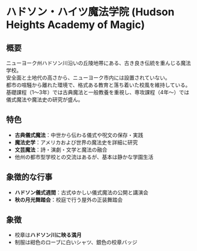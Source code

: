 # ハドソン・ハイツ魔法学院 (Hudson Heights Academy of Magic)

## 概要
ニューヨーク州ハドソン川沿いの丘陵地帯にある、古き良き伝統を重んじる魔法学校。  
安全面と土地代の高さから、ニューヨーク市内には設置されていない。  
都市の喧騒から離れた環境で、格式ある教育と落ち着いた校風を維持している。  
基礎課程（1〜3年）では古典魔法と一般教養を重視し、専攻課程（4年〜）では儀式魔法や魔法史の研究が盛ん。

## 特色
- **古典儀式魔法**：中世から伝わる儀式や呪文の保存・実践  
- **魔法史学**：アメリカおよび世界の魔法史を詳細に研究  
- **文芸魔法**：詩・演劇・文学と魔法の融合  
- 他州の都市型学校との交流はあるが、基本は静かな学園生活

## 象徴的な行事
- **ハドソン儀式週間**：古式ゆかしい儀式魔法の公開と講演会  
- **秋の月光舞踏会**：校庭で行う屋外の正装舞踏会

## 象徴
- 校章は**ハドソン川に映る満月**
- 制服は紺色のローブに白いシャツ、銀色の校章バッジ
